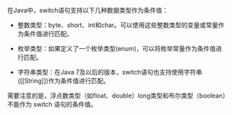 在Java中，switch语句支持以下几种数据类型作为条件值：

- 整数类型：byte、short、int和char。可以使用这些整数类型的变量或常量作为条件值进行匹配。

- 枚举类型：如果定义了一个枚举类型(enum)，可以将枚举常量作为条件值进行匹配。

- 字符串类型：在Java 7及以后的版本，switch语句也支持使用字符串([[String]])作为条件值进行匹配。

需要注意的是，浮点数类型（如float、double）long类型和布尔类型（boolean）不能作为 switch 语句的条件值。
